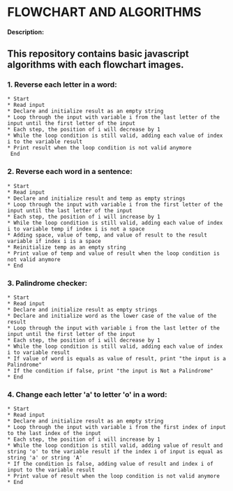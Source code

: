# FLOWCHART AND ALGORITHMS

#### Description:

## This repository contains basic javascript algorithms with each flowchart images.

### 1. Reverse each letter in a word:

    * Start
    * Read input
    * Declare and initialize result as an empty string
    * Loop through the input with variable i from the last letter of the input until the first letter of the input
    * Each step, the position of i will decrease by 1
    * While the loop condition is still valid, adding each value of index i to the variable result
    * Print result when the loop condition is not valid anymore
     End

### 2. Reverse each word in a sentence:

    * Start
    * Read input
    * Declare and initialize result and temp as empty strings
    * Loop through the input with variable i from the first letter of the input until the last letter of the input
    * Each step, the position of i will increase by 1
    * While the loop condition is still valid, adding each value of index i to variable temp if index i is not a space
    * Adding space, value of temp, and value of result to the result variable if index i is a space
    * Reinitialize temp as an empty string
    * Print value of temp and value of result when the loop condition is not valid anymore
    * End

### 3. Palindrome checker:

    * Start
    * Read input
    * Declare and initialize result as empty strings
    * Declare and initialize word as the lower case of the value of the result
    * Loop through the input with variable i from the last letter of the input until the first letter of the input
    * Each step, the position of i will decrease by 1
    * While the loop condition is still valid, adding each value of index i to variable result
    * If value of word is equals as value of result, print "the input is a Palindrome"
    * If the condition if false, print "the input is Not a Palindrome"
    * End

### 4. Change each letter 'a' to letter 'o' in a word:

    * Start 
    * Read input
    * Declare and initialize result as an empty string
    * Loop through the input with variable i from the first index of input to the last index of the input
    * Each step, the position of i will increase by 1
    * While the loop condition is still valid, adding value of result and string 'o' to the variable result if the index i of input is equal as string 'a' or string 'A'
    * If the condition is false, adding value of result and index i of input to the variable result
    * Print value of result when the loop condition is not valid anymore
    * End
